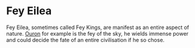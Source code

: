 # Fey Eilea

Fey Eilea, sometimes called Fey Kings, are manifest as an entire aspect of nature. [Ouron](cosmology/fey/major_fey/ouron.md) for example is the fey of the sky, he wields immense power and could decide the fate of an entire civilisation if he so chose.